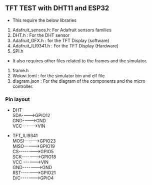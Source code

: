 ## TFT TEST with DHT11 and ESP32
+ This require the below libraries
1.  Adafruit_sensos.h: For Adafruit sensors families
2.  DHT.h  : For the DHT sensor
1. Adafruit_GFX.h : for the TFT Display (software)
1. Adafruit_ILI9341.h : For the TFT Display (Hardware)
1. SPI.h
- It also requires other files related to the frames and the simulator.
1. frame.h 
1. Wokwi.toml : for the simulator bin and elf file
2. diagram.json : For the diagram of the components and the micro controller.
### Pin layout
+ DHT <br>
SDA---->GPIO12 <br>
GND---->GND  <br>
VCC----->VIN
- TFT_ILI9341 <br>
MOSI----->GPIO23 <br>
MISO----->GPIO19 <br>
CS-------->GPIO5 <br>
SCK------->GPIO18 <br>
VCC ------>VIN <br>
GND------->GND <br>
RST------->GPIO21 <br>
D/C------->GPIO4 <br>